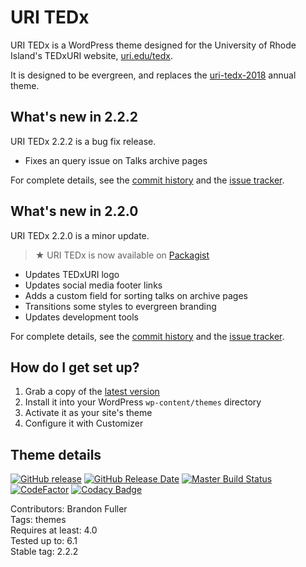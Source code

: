 # URI TEDx

URI TEDx is a WordPress theme designed for the University of Rhode Island's TEDxURI website, [uri.edu/tedx](https://www.uri.edu/tedx).

It is designed to be evergreen, and replaces the [uri-tedx-2018](https://github.com/uriweb/uri-tedx-2018) annual theme.

## What's new in 2.2.2

URI TEDx 2.2.2 is a bug fix release.

* Fixes an query issue on Talks archive pages

For complete details, see the [commit history](https://github.com/uriweb/uri-tedx/pull/27/commits) and the [issue tracker](https://github.com/uriweb/uri-tedx/issues).

## What's new in 2.2.0

URI TEDx 2.2.0 is a minor update.

> ★ URI TEDx is now available on [Packagist](https://packagist.org/packages/uriweb/uri-tedx)

* Updates TEDxURI logo
* Updates social media footer links
* Adds a custom field for sorting talks on archive pages
* Transitions some styles to evergreen branding
* Updates development tools

For complete details, see the [commit history](https://github.com/uriweb/uri-tedx/pull/23/commits) and the [issue tracker](https://github.com/uriweb/uri-tedx/issues).

## How do I get set up?

1. Grab a copy of the [latest version](https://github.com/uriweb/uri-tedx/releases/latest)
2. Install it into your WordPress `wp-content/themes` directory
3. Activate it as your site's theme
4. Configure it with Customizer

## Theme details

[![GitHub release](https://img.shields.io/github/release/uriweb/uri-tedx.svg)](https://github.com/uriweb/uri-tedx/releases/latest)
[![GitHub Release Date](https://img.shields.io/github/release-date/uriweb/uri-tedx.svg)](https://github.com/uriweb/uri-tedx/releases/latest)
[![Master Build Status](https://travis-ci.org/uriweb/uri-tedx.svg?branch=master "Master build status")](https://travis-ci.org/uriweb/uri-tedx)
[![CodeFactor](https://www.codefactor.io/repository/github/uriweb/uri-modern/badge/master)](https://www.codefactor.io/repository/github/uriweb/uri-tedx/overview/master)
[![Codacy Badge](https://img.shields.io/codacy/grade/88f277d0f16b4fa68ae52c2ec7ed3480.svg)](https://www.codacy.com/app/uriweb/uri-tedx?utm_source=github.com&amp;utm_medium=referral&amp;utm_content=uriweb/uri-tedx&amp;utm_campaign=Badge_Grade)

Contributors: Brandon Fuller  
Tags: themes  
Requires at least: 4.0  
Tested up to: 6.1  
Stable tag: 2.2.2  